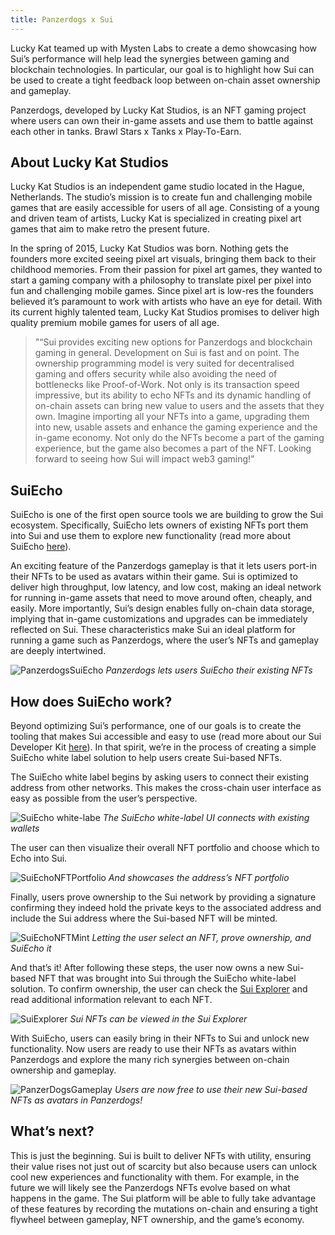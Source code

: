 ```yaml
---
title: Panzerdogs x Sui
---
```


Lucky Kat teamed up with Mysten Labs to create a demo showcasing how Sui’s performance will help lead the synergies between gaming and blockchain technologies. In particular, our goal is to highlight how Sui can be used to create a tight feedback loop between on-chain asset ownership and gameplay.

Panzerdogs, developed by Lucky Kat Studios, is an NFT gaming project where users can own their in-game assets and use them to battle against each other in tanks. Brawl Stars x Tanks x Play-To-Earn.

## About Lucky Kat Studios

Lucky Kat Studios is an independent game studio located in the Hague, Netherlands. The studio’s mission is to create fun and challenging mobile games that are easily accessible for users of all age. Consisting of a young and driven team of artists, Lucky Kat is specialized in creating pixel art games that aim to make retro the present future.

In the spring of 2015, Lucky Kat Studios was born. Nothing gets the founders more excited seeing pixel art visuals, bringing them back to their childhood memories. From their passion for pixel art games, they wanted to start a gaming company with a philosophy to translate pixel per pixel into fun and challenging mobile games. Since pixel art is low-res the founders believed it’s paramount to work with artists who have an eye for detail. With its current highly talented team, Lucky Kat Studios promises to deliver high quality premium mobile games for users of all age.

> "“Sui provides exciting new options for Panzerdogs and blockchain gaming in general. Development on Sui is fast and on point. The ownership programming model is very suited for decentralised gaming and offers security while also avoiding the need of bottlenecks like Proof-of-Work. Not only is its transaction speed impressive, but its ability to echo NFTs and its dynamic handling of on-chain assets can bring new value to users and the assets that they own. Imagine importing all your NFTs into a game, upgrading them into new, usable assets and enhance the gaming experience and the in-game economy. Not only do the NFTs become a part of the gaming experience, but the game also becomes a part of the NFT. Looking forward to seeing how Sui will impact web3 gaming!”

## SuiEcho

SuiEcho is one of the first open source tools we are building to grow the Sui ecosystem. Specifically, SuiEcho lets owners of existing NFTs port them into Sui and use them to explore new functionality (read more about SuiEcho [here](https://medium.com/@media-mysten/d3a59606dfcb)).

An exciting feature of the Panzerdogs gameplay is that it lets users port-in their NFTs to be used as avatars within their game. Sui is optimized to deliver high throughput, low latency, and low cost, making an ideal network for running in-game assets that need to move around often, cheaply, and easily. More importantly, Sui’s design enables fully on-chain data storage, implying that in-game customizations and upgrades can be immediately reflected on Sui. These characteristics make Sui an ideal platform for running a game such as Panzerdogs, where the user’s NFTs and gameplay are deeply intertwined.

![PanzerdogsSuiEcho](/static/suipanzerdogs1.png)
*Panzerdogs lets users SuiEcho their existing NFTs*

## How does SuiEcho work?

Beyond optimizing Sui’s performance, one of our goals is to create the tooling that makes Sui accessible and easy to use (read more about our Sui Developer Kit [here](https://medium.com/@media-mysten/488ec3f3f1d2)). In that spirit, we’re in the process of creating a simple SuiEcho white label solution to help users create Sui-based NFTs.

The SuiEcho white label begins by asking users to connect their existing address from other networks. This makes the cross-chain user interface as easy as possible from the user’s perspective.

![SuiEcho white-labe](/static/suipanzerdogs2.png)
*The SuiEcho white-label UI connects with existing wallets*

The user can then visualize their overall NFT portfolio and choose which to Echo into Sui.

![SuiEchoNFTPortfolio](/static/suipanzerdogs3.png)
*And showcases the address’s NFT portfolio*

Finally, users prove ownership to the Sui network by providing a signature confirming they indeed hold the private keys to the associated address and include the Sui address where the Sui-based NFT will be minted.

![SuiEchoNFTMint](/static/suipanzerdogs4.png)
*Letting the user select an NFT, prove ownership, and SuiEcho it*

And that’s it! After following these steps, the user now owns a new Sui-based NFT that was brought into Sui through the SuiEcho white-label solution. To confirm ownership, the user can check the [Sui Explorer](https://explorer.sui.io/) and read additional information relevant to each NFT.

![SuiExplorer](/static/suipanzerdogs5.png)
*Sui NFTs can be viewed in the Sui Explorer*

With SuiEcho, users can easily bring in their NFTs to Sui and unlock new functionality. Now users are ready to use their NFTs as avatars within Panzerdogs and explore the many rich synergies between on-chain ownership and gameplay.

![PanzerDogsGameplay](/static/suipanzerdogs6.png)
*Users are now free to use their new Sui-based NFTs as avatars in Panzerdogs!*

## What’s next?

This is just the beginning. Sui is built to deliver NFTs with utility, ensuring their value rises not just out of scarcity but also because users can unlock cool new experiences and functionality with them. For example, in the future we will likely see the Panzerdogs NFTs evolve based on what happens in the game. The Sui platform will be able to fully take advantage of these features by recording the mutations on-chain and ensuring a tight flywheel between gameplay, NFT ownership, and the game’s economy.
